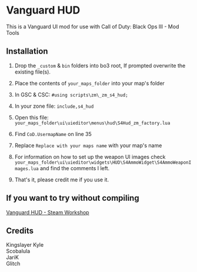 # Vanguard HUD
This is a Vanguard UI mod for use with Call of Duty: Black Ops III - Mod Tools

## Installation
1) Drop the `_custom` & `bin` folders into bo3 root, If prompted overwrite the existing file(s).

2) Place the contents of `your_maps_folder` into your map's folder

3) In GSC & CSC:
`#using scripts\zm\_zm_s4_hud;`

4) In your zone file:
`include,s4_hud`

5) Open this file:
`your_maps_folder\ui\uieditor\menus\hud\S4Hud_zm_factory.lua`

6) Find `CoD.UsermapName` on line 35

7) Replace `Replace with your maps name` with your map's name

8) For information on how to set up the weapon UI images check `your_maps_folder\ui\uieditor\widgets\HUD\S4AmmoWidget\S4AmmoWeaponImages.lua` and find the comments I left.

9) That's it, please credit me if you use it.

## If you want to try without compiling
[Vanguard HUD - Steam Workshop](https://steamcommunity.com/sharedfiles/filedetails/?id=3159432247)

## Credits
Kingslayer Kyle\
Scobalula\
JariK\
Glitch
